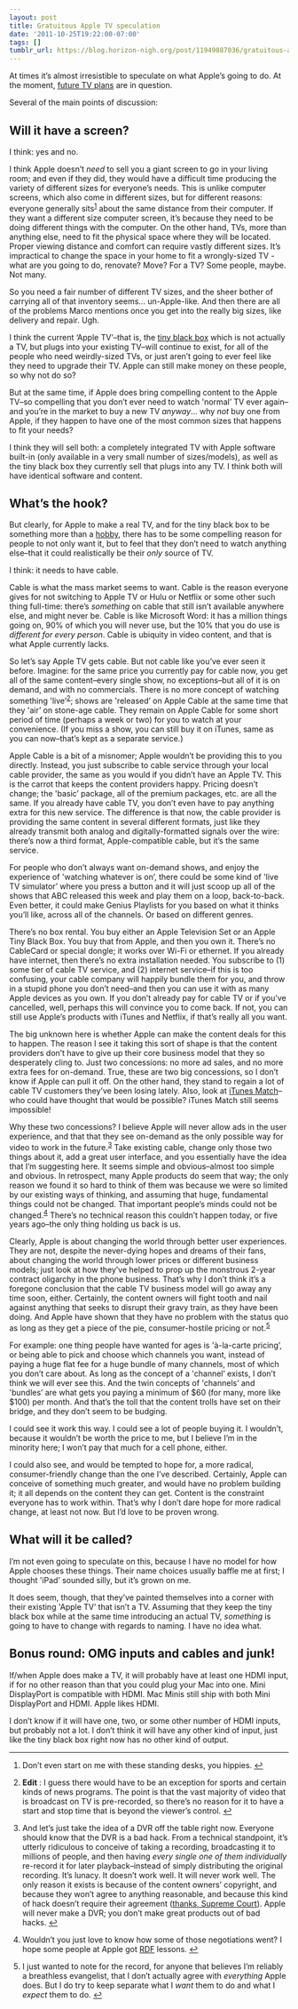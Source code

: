 ```yaml
---
layout: post
title: Gratuitous Apple TV speculation
date: '2011-10-25T19:22:00-07:00'
tags: []
tumblr_url: https://blog.horizon-nigh.org/post/11949087036/gratuitous-apple-tv-speculation
---
```

At times it’s almost irresistible to speculate on what Apple’s going to do. At the moment, [future TV plans](http://www.marco.org/2011/10/23/the-apple-tv-set) are in question.

Several of the main points of discussion:

## Will it have a screen?

I think: yes and no.

I think Apple doesn’t _need_ to sell you a giant screen to go in your living room; and even if they did, they would have a difficult time producing the variety of different sizes for everyone’s needs. This is unlike computer screens, which also come in different sizes, but for different reasons: everyone generally sits<sup id="fnref:0"><a href="#fn:0" class="footnote-ref" role="doc-noteref">1</a></sup> about the same distance from their computer. If they want a different size computer screen, it’s because they need to be doing different things with the computer. On the other hand, TVs, more than anything else, need to fit the physical space where they will be located. Proper viewing distance and comfort can require vastly different sizes. It’s impractical to change the space in your home to fit a wrongly-sized TV - what are you going to do, renovate? Move? For a TV? Some people, maybe. Not many.

So you need a fair number of different TV sizes, and the sheer bother of carrying all of that inventory seems… un-Apple-like. And then there are all of the problems Marco mentions once you get into the really big sizes, like delivery and repair. Ugh.

I think the current ‘Apple TV’–that is, the [tiny black box](http://www.apple.com/appletv/) which is not actually a TV, but plugs into your existing TV–will continue to exist, for all of the people who need weirdly-sized TVs, or just aren’t going to ever feel like they need to upgrade their TV. Apple can still make money on these people, so why not do so?

But at the same time, if Apple does bring compelling content to the Apple TV–so compelling that you don’t ever need to watch 'normal’ TV ever again–and you’re in the market to buy a new TV _anyway_… why _not_ buy one from Apple, if they happen to have one of the most common sizes that happens to fit your needs?

I think they will sell both: a completely integrated TV with Apple software built-in (only available in a very small number of sizes/models), as well as the tiny black box they currently sell that plugs into any TV. I think both will have identical software and content.

## What’s the hook?

But clearly, for Apple to make a real TV, and for the tiny black box to be something more than a [hobby](http://allthingsd.com/20100601/d8-video-steve-jobs-on-why-apple-tv-is-a-hobby/), there has to be some compelling reason for people to not only want it, but to feel that they don’t need to watch anything else–that it could realistically be their _only_ source of TV.

I think: it needs to have cable.

Cable is what the mass market seems to want. Cable is the reason everyone gives for not switching to Apple TV or Hulu or Netflix or some other such thing full-time: there’s _something_ on cable that still isn’t available anywhere else, and might never be. Cable is like Microsoft Word: it has a million things going on, 90% of which you will never use, but the 10% that you do use is _different for every person_. Cable is ubiquity in video content, and that is what Apple currently lacks.

So let’s say Apple TV gets cable. But not cable like you’ve ever seen it before. Imagine: for the same price you currently pay for cable now, you get all of the same content–every single show, no exceptions–but all of it is on demand, and with no commercials. There is no more concept of watching something 'live’<sup id="fnref:e1"><a href="#fn:e1" class="footnote-ref" role="doc-noteref">2</a></sup>; shows are 'released’ on Apple Cable at the same time that they 'air’ on stone-age cable. They remain on Apple Cable for some short period of time (perhaps a week or two) for you to watch at your convenience. (If you miss a show, you can still buy it on iTunes, same as you can now–that’s kept as a separate service.)

Apple Cable is a bit of a misnomer; Apple wouldn’t be providing this to you directly. Instead, you just subscribe to cable service through your local cable provider, the same as you would if you didn’t have an Apple TV. This is the carrot that keeps the content providers happy. Pricing doesn’t change; the 'basic’ package, all of the premium packages, etc. are all the same. If you already have cable TV, you don’t even have to pay anything extra for this new service. The difference is that now, the cable provider is providing the same content in several different formats, just like they already transmit both analog and digitally-formatted signals over the wire: there’s now a third format, Apple-compatible cable, but it’s the same service.

For people who don’t always want on-demand shows, and enjoy the experience of 'watching whatever is on’, there could be some kind of 'live TV simulator’ where you press a button and it will just scoop up all of the shows that ABC released this week and play them on a loop, back-to-back. Even better, it could make Genius Playlists for you based on what it thinks you’ll like, across all of the channels. Or based on different genres.

There’s no box rental. You buy either an Apple Television Set or an Apple Tiny Black Box. You buy that from Apple, and then you own it. There’s no CableCard or special dongle; it works over Wi-Fi or ethernet. If you already have internet, then there’s no extra installation needed. You subscribe to (1) some tier of cable TV service, and (2) internet service–if this is too confusing, your cable company will happily bundle them for you, and throw in a stupid phone you don’t need–and then you can use it with as many Apple devices as you own. If you don’t already pay for cable TV or if you’ve cancelled, well, perhaps this will convince you to come back. If not, you can still use Apple’s products with iTunes and Netflix, if that’s really all you want.

The big unknown here is whether Apple can make the content deals for this to happen. The reason I see it taking this sort of shape is that the content providers don’t have to give up their core business model that they so desperately cling to. Just two concessions: no more ad sales, and no more extra fees for on-demand. True, these are two big concessions, so I don’t know if Apple can pull it off. On the other hand, they stand to regain a lot of cable TV customers they’ve been losing lately. Also, look at [iTunes Match](http://www.apple.com/icloud/features/)–who could have thought that would be possible? iTunes Match still seems impossible!

Why these two concessions? I believe Apple will never allow ads in the user experience, and that that they see on-demand as the only possible way for video to work in the future.<sup id="fnref:1"><a href="#fn:1" class="footnote-ref" role="doc-noteref">3</a></sup> Take existing cable, change only those two things about it, add a great user interface, and you essentially have the idea that I’m suggesting here. It seems simple and obvious–almost too simple and obvious. In retrospect, many Apple products do seem that way; the only reason we found it so hard to think of them was because we were so limited by our existing ways of thinking, and assuming that huge, fundamental things could not be changed. That important people’s minds could not be changed.<sup id="fnref:2"><a href="#fn:2" class="footnote-ref" role="doc-noteref">4</a></sup> There’s no technical reason this couldn’t happen today, or five years ago–the only thing holding us back is us.

Clearly, Apple is about changing the world through better user experiences. They are not, despite the never-dying hopes and dreams of their fans, about changing the world through lower prices or different business models; just look at how they’ve helped to prop up the monstrous 2-year contract oligarchy in the phone business. That’s why I don’t think it’s a foregone conclusion that the cable TV business model will go away any time soon, either. Certainly, the content owners will fight tooth and nail against anything that seeks to disrupt their gravy train, as they have been doing. And Apple have shown that they have no problem with the status quo as long as they get a piece of the pie, consumer-hostile pricing or not.<sup id="fnref:3"><a href="#fn:3" class="footnote-ref" role="doc-noteref">5</a></sup>

For example: one thing people have wanted for ages is 'à-la-carte pricing’, or being able to pick and choose which channels you want, instead of paying a huge flat fee for a huge bundle of many channels, most of which you don’t care about. As long as the concept of a 'channel’ exists, I don’t think we will ever see this. And the twin concepts of 'channels’ and 'bundles’ are what gets you paying a minimum of $60 (for many, more like $100) per month. And that’s the toll that the content trolls have set on their bridge, and they don’t seem to be budging.

I could see it work this way. I could see a lot of people buying it. I wouldn’t, because it wouldn’t be worth the price to me, but I believe I’m in the minority here; I won’t pay that much for a cell phone, either.

I could also see, and would be tempted to hope for, a more radical, consumer-friendly change than the one I’ve described. Certainly, Apple can conceive of something much greater, and would have no problem building it; it all depends on the content they can get. Content is the constraint everyone has to work within. That’s why I don’t dare hope for more radical change, at least not now. But I’d love to be proven wrong.

## What will it be called?

I’m not even going to speculate on this, because I have no model for how Apple chooses these things. Their name choices usually baffle me at first; I thought 'iPad’ sounded silly, but it’s grown on me.

It does seem, though, that they’ve painted themselves into a corner with their existing 'Apple TV’ that isn’t a TV. Assuming that they keep the tiny black box while at the same time introducing an actual TV, _something_ is going to have to change with regards to naming. I have no idea what.

## Bonus round: OMG inputs and cables and junk!

If/when Apple does make a TV, it will probably have at least one HDMI input, if for no other reason than that you could plug your Mac into one. Mini DisplayPort is compatible with HDMI. Mac Minis still ship with both Mini DisplayPort and HDMI. Apple likes HDMI.

I don’t know if it will have one, two, or some other number of HDMI inputs, but probably not a lot. I don’t think it will have any other kind of input, just like the tiny black box right now has no other kind of output.

* * *

1. Don’t even start on me with these standing desks, you hippies.&nbsp;[↩︎](#fnref:0)

2. **Edit** : I guess there would have to be an exception for sports and certain kinds of news programs. The point is that the vast majority of video that is broadcast on TV is pre-recorded, so there’s no reason for it to have a start and stop time that is beyond the viewer’s control.&nbsp;[↩︎](#fnref:e1)

3. And let’s just take the idea of a DVR off the table right now. Everyone should know that the DVR is a bad hack. From a technical standpoint, it’s utterly ridiculous to conceive of taking a recording, broadcasting it to millions of people, and then having _every single one of them individually_ re-record it for later playback–instead of simply distributing the original recording. It’s lunacy. It doesn’t work well. It will never work well. The only reason it exists is because of the content owners’ copyright, and because they won’t agree to anything reasonable, and because this kind of hack doesn’t require their agreement ([thanks, Supreme Court](http://en.wikipedia.org/wiki/Sony_Corp._of_America_v._Universal_City_Studios,_Inc.)). Apple will never make a DVR; you don’t make great products out of bad hacks.&nbsp;[↩︎](#fnref:1)

4. Wouldn’t you just love to know how some of those negotiations went? I hope some people at Apple got [RDF](http://folklore.org/StoryView.py?story=Reality_Distortion_Field.txt) lessons.&nbsp;[↩︎](#fnref:2)

5. I just wanted to note for the record, for anyone that believes I’m reliably a breathless evangelist, that I don’t actually agree with _everything_ Apple does. But I do try to keep separate what I _want_ them to do and what I _expect_ them to do.&nbsp;[↩︎](#fnref:3)

